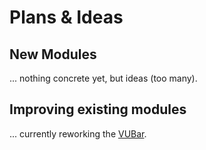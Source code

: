# Plans & Ideas

## New Modules
... nothing concrete yet, but ideas (too many).

## Improving existing modules
... currently reworking the [VUBar](vubar.md).
